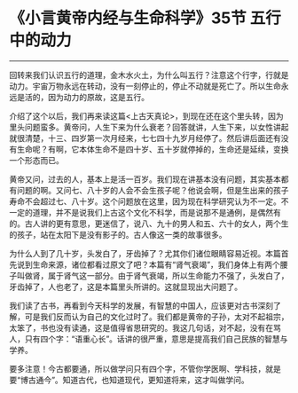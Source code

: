 # 《小言黄帝内经与生命科学》35节 五行中的动力

------

回转来我们认识五行的道理，金木水火土，为什么叫五行？注意这个行字，行就是动力。宇宙万物永远在转动，没有一刻停止的，停止不动就是死亡了。所以生命永远是活的，因为动力的原故，这是五行。

介绍了这个以后，我们再来读这篇<上古天真论>，到现在还在这个里头转，因为里头问题蛮多。黄帝问，人生下来为什么衰老？回答就讲，人生下来，以女性讲起就很清楚，十三、四岁第一次月经来，七七四十九岁月经停了。然后讲后面还有没有生命呢？有啊，它本体生命不是四十岁、五十岁就停掉的，生命还是延续，变换一个形态而已。

黄帝又问，过去的人，基本上是活一百岁。我们现在讲基本没有问题，其实基本都有问题的啊。又问七、八十岁的人会不会生孩子呢？他说会啊，但是生出来的孩子寿命不会超过七、八十岁。这个问题放在这里，因为现在科学研究认为不一定。不一定的道理，并不是说我们上古这个文化不科学，而是说那不是通例，是偶然有的。古人讲的更有意思，更迷信了，说八、九十的男人和五、六十的女人，两个生的孩子，站在太阳下是没有影子的。古人像这一类的故事很多。

为什么人到了几十岁，头发白了，牙齿掉了？尤其你们诸位眼睛容易近视。本篇首先说到生命来源，诸位都看过原文了吧？本篇有“肾气衰竭”，我们身体上有两个腰子叫做肾，属于肾气这一部分。由于肾气衰竭，所以生命能力不强了，头发白了，牙齿掉了，人也老了，这是本篇里头所讲的。这就显现出大问题了。

我们读了古书，再看到今天科学的发展，有智慧的中国人，应该更对古书深刻了解，可是我们反而认为自己的文化过时了。我们都是黄帝的子孙，太对不起祖宗，太笨了，书也没有读通，这是值得省思研究的。我这几句话，对不起，没有在骂人，只有四个字：“语重心长”。话讲的很严重，意思是提高我们自己民族的智慧与学养。

要多注意！今古都要通，所以做学问只有四个字，不管你学医啊、学科技，就是要“博古通今”。知道古代，也知道现代，更知道将来，这才叫做学问。